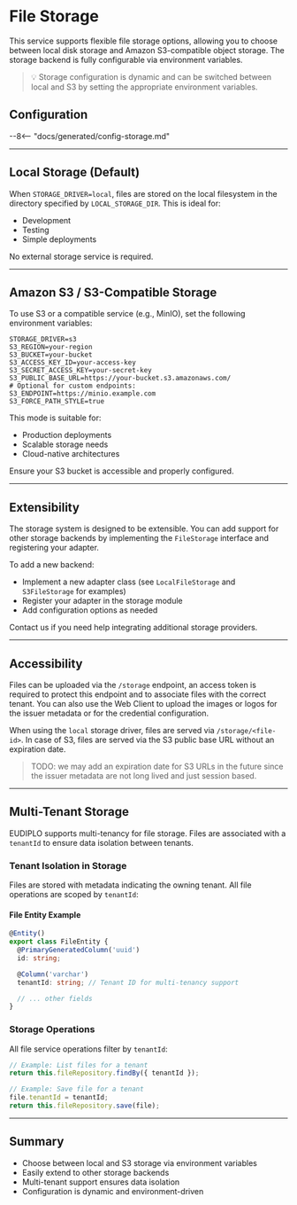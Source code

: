 # File Storage

This service supports flexible file storage options, allowing you to choose between local disk storage and Amazon S3-compatible object storage. The storage backend is fully configurable via environment variables.

> 💡 Storage configuration is dynamic and can be switched between local and S3 by setting the appropriate environment variables.

## Configuration

--8<-- "docs/generated/config-storage.md"

---

## Local Storage (Default)

When `STORAGE_DRIVER=local`, files are stored on the local filesystem in the directory specified by `LOCAL_STORAGE_DIR`. This is ideal for:

- Development
- Testing
- Simple deployments

No external storage service is required.

---

## Amazon S3 / S3-Compatible Storage

To use S3 or a compatible service (e.g., MinIO), set the following environment variables:

```env
STORAGE_DRIVER=s3
S3_REGION=your-region
S3_BUCKET=your-bucket
S3_ACCESS_KEY_ID=your-access-key
S3_SECRET_ACCESS_KEY=your-secret-key
S3_PUBLIC_BASE_URL=https://your-bucket.s3.amazonaws.com/
# Optional for custom endpoints:
S3_ENDPOINT=https://minio.example.com
S3_FORCE_PATH_STYLE=true
```

This mode is suitable for:

- Production deployments
- Scalable storage needs
- Cloud-native architectures

Ensure your S3 bucket is accessible and properly configured.

---

## Extensibility

The storage system is designed to be extensible. You can add support for other storage backends by implementing the `FileStorage` interface and registering your adapter.

To add a new backend:

- Implement a new adapter class (see `LocalFileStorage` and `S3FileStorage` for examples)
- Register your adapter in the storage module
- Add configuration options as needed

Contact us if you need help integrating additional storage providers.

---

## Accessibility

Files can be uploaded via the `/storage` endpoint, an access token is required to protect this endpoint and to associate files with the correct tenant. You can also use the Web Client to upload the images or logos for the issuer metadata or for the credential configuration.

When using the `local` storage driver, files are served via `/storage/<file-id>`. In case of S3, files are served via the S3 public base URL without an expiration date.

> TODO: we may add an expiration date for S3 URLs in the future since the issuer metadata are not long lived and just session based.

---

## Multi-Tenant Storage

EUDIPLO supports multi-tenancy for file storage. Files are associated with a `tenantId` to ensure data isolation between tenants.

### Tenant Isolation in Storage

Files are stored with metadata indicating the owning tenant. All file operations are scoped by `tenantId`:

#### File Entity Example

```typescript
@Entity()
export class FileEntity {
  @PrimaryGeneratedColumn('uuid')
  id: string;

  @Column('varchar')
  tenantId: string; // Tenant ID for multi-tenancy support

  // ... other fields
}
```

### Storage Operations

All file service operations filter by `tenantId`:

```typescript
// Example: List files for a tenant
return this.fileRepository.findBy({ tenantId });

// Example: Save file for a tenant
file.tenantId = tenantId;
return this.fileRepository.save(file);
```

---

## Summary

- Choose between local and S3 storage via environment variables
- Easily extend to other storage backends
- Multi-tenant support ensures data isolation
- Configuration is dynamic and environment-driven
